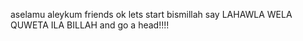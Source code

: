aselamu aleykum friends ok lets start bismillah
say LAHAWLA WELA QUWETA ILA BILLAH and go a head!!!! 
